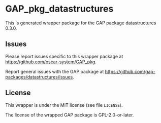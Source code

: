 # GAP_pkg_datastructures

This is generated wrapper package for the GAP package datastructures 0.3.0.

## Issues

Please report issues specific to this wrapper package at <https://github.com/oscar-system/GAP_pkg>.

Report general issues with the GAP package at <https://github.com/gap-packages/datastructures/issues>.

## License

This wrapper is under the MIT license (see file `LICENSE`).

The license of the wrapped GAP package is GPL-2.0-or-later.
